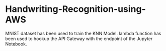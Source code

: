 # Handwriting-Recognition-using-AWS

MNIST dataset has been used to train the KNN Model. 
lambda function has been used to hookup the API Gateway with the endpoint of the Jupyter Notebook.
